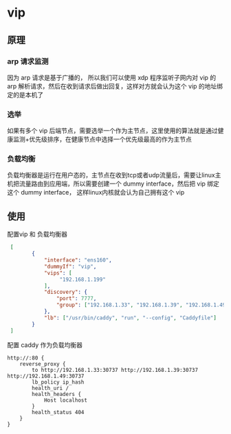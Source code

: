 # vip

## 原理

### arp 请求监测

因为 arp 请求是基于广播的， 所以我们可以使用 xdp 程序监听子网内对 vip 的 arp 解析请求，然后在收到请求后做出回复，这样对方就会认为这个 vip 的地址绑定的是本机了

### 选举

如果有多个 vip 后端节点，需要选举一个作为主节点，这里使用的算法就是通过健康监测+优先级排序，在健康节点中选择一个优先级最高的作为主节点

### 负载均衡

负载均衡器是运行在用户态的，主节点在收到tcp或者udp流量后，需要让linux主机把流量路由到应用端，所以需要创建一个 dummy interface，然后把 vip 绑定这个 dummy interface， 
这样linux内核就会认为自己拥有这个 vip

## 使用

配置vip 和 负载均衡器


```json
 [
        {
            "interface": "ens160",
            "dummyIf": "vip",
            "vips": [
                 "192.168.1.199"
            ],
            "discovery": {
                "port": 7777,
                "group": ["192.168.1.33", "192.168.1.39", "192.168.1.49"]
            },
            "lb": ["/usr/bin/caddy", "run", "--config", "Caddyfile"]
        }
 ]
```

配置 caddy 作为负载均衡器

```Caddyfile
http://:80 {
    reverse_proxy {
        to http://192.168.1.33:30737 http://192.168.1.39:30737 http://192.168.1.49:30737
        lb_policy ip_hash
        health_uri /
        health_headers {
            Host localhost
        }
        health_status 404
    }
}
```
